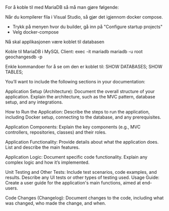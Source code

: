 For å koble til med MariaDB så må man gjøre følgende: 

Når du kompilerer fila i Visual Studio, så gjør det igjennom docker compose. 
 - Trykk på menyen hvor du builder, gå inn på "Configure startup projects"
 - Velg docker-compose

Nå skal applikasjonen være koblet til databasen


Koble til MariaDB i MySQL Client:
exec -it mariadb mariadb -u root geochangesdb -p

Enkle kommandoer for å se om den er koblet til: 
SHOW DATABASES;
SHOW TABLES;

You’ll want to include the following sections in your documentation:

Application Setup (Architecture): Document the overall structure of your application. Explain the architecture, such as the MVC pattern, database setup, and any integrations.

How to Run the Application: Describe the steps to run the application, including Docker setup, connecting to the database, and any prerequisites.

Application Components: Explain the key components (e.g., MVC controllers, repositories, classes) and their roles.

Application Functionality: Provide details about what the application does. List and describe the main features.

Application Logic: Document specific code functionality. Explain any complex logic and how it’s implemented.

Unit Testing and Other Tests: Include test scenarios, code examples, and results. Describe any UI tests or other types of testing used.
Usage Guide: Create a user guide for the application's main functions, aimed at end-users.

Code Changes (Changelog): Document changes to the code, including what was changed, who made the change, and when.
